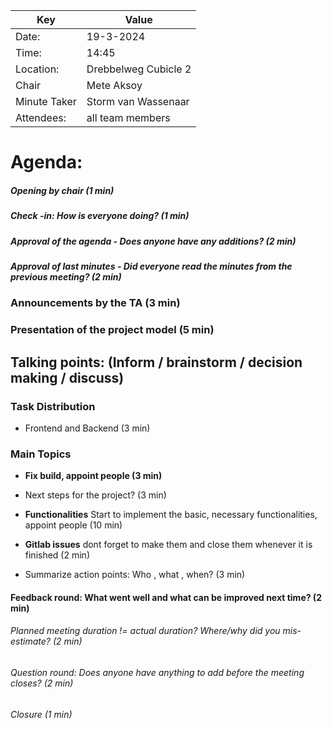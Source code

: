 | Key | Value                |
| --- |----------------------|
| Date: | 19-3-2024            |
| Time: | 14:45                |
| Location: | Drebbelweg Cubicle 2 |
| Chair | Mete Aksoy           |
| Minute Taker | Storm van Wassenaar  |
| Attendees: | all team members     |
# Agenda: 
##### Opening by chair (1 min)
##### Check -in: How is everyone doing? (1 min)
##### Approval of the agenda - Does anyone have any additions? (2 min)

##### Approval of last minutes - Did everyone read the minutes from the previous meeting? (2 min)

### Announcements by the TA (3 min)

### Presentation of the project model (5 min)

## Talking points: (Inform / brainstorm / decision making / discuss)
### Task Distribution
- Frontend and Backend (3 min)
### Main Topics
- **Fix build, appoint people (3 min)** 
- Next steps for the project? (3 min)
- **Functionalities** Start to implement the basic, necessary functionalities, appoint people (10 min)
- **Gitlab issues** dont forget to make them and close them whenever it is finished (2 min)

- Summarize action points: Who , what , when? (3 min)


#### Feedback round: What went well and what can be improved next time? (2 min)
###### Planned meeting duration != actual duration? Where/why did you mis-estimate? (2 min)
###### Question round: Does anyone have anything to add before the meeting closes? (2 min)
###### Closure (1 min)

